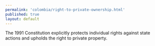 ```yaml
--- 
permalink: 'colombia/right-to-private-ownership.html' 
published: true 
layout: default
---
```

The 1991 Constitution explicitly protects individual rights against state actions and upholds the right to private property.
